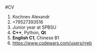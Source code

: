 #CV
1. Kochnev Alexandr
2. +79527393516
3. Junior year at SPBSU
4. **C++**, Python, **Qt**
5. **English C1**, Chinese B1
6. https://www.codewars.com/users/rreb
